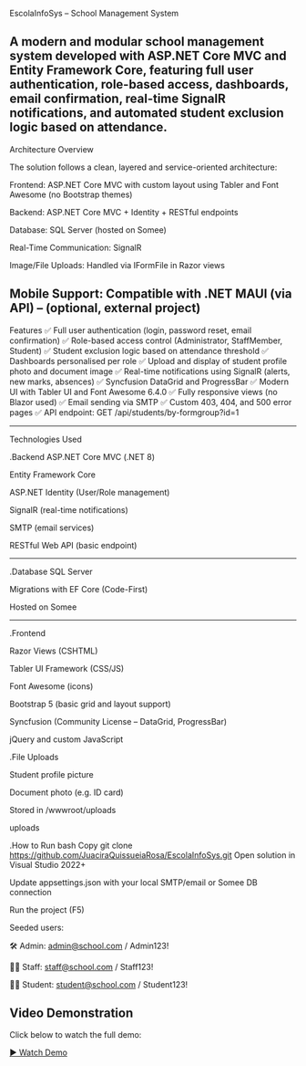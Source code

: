EscolaInfoSys – School Management System

A modern and modular school management system developed with ASP.NET Core MVC and Entity Framework Core, featuring full user authentication, role-based access, dashboards, email confirmation, real-time SignalR notifications, and automated student exclusion logic based on attendance.
---

Architecture Overview

The solution follows a clean, layered and service-oriented architecture:

Frontend: ASP.NET Core MVC with custom layout using Tabler and Font Awesome (no Bootstrap themes)

Backend: ASP.NET Core MVC + Identity + RESTful endpoints

Database: SQL Server (hosted on Somee)

Real-Time Communication: SignalR

Image/File Uploads: Handled via IFormFile in Razor views

Mobile Support: Compatible with .NET MAUI (via API) – (optional, external project)
---

Features
✅ Full user authentication (login, password reset, email confirmation)
✅ Role-based access control (Administrator, StaffMember, Student)
✅ Student exclusion logic based on attendance threshold
✅ Dashboards personalised per role
✅ Upload and display of student profile photo and document image
✅ Real-time notifications using SignalR (alerts, new marks, absences)
✅ Syncfusion DataGrid and ProgressBar
✅ Modern UI with Tabler UI and Font Awesome 6.4.0
✅ Fully responsive views (no Blazor used)
✅ Email sending via SMTP
✅ Custom 403, 404, and 500 error pages
✅ API endpoint:
GET /api/students/by-formgroup?id=1

---

Technologies Used

.Backend
ASP.NET Core MVC (.NET 8)

Entity Framework Core

ASP.NET Identity (User/Role management)

SignalR (real-time notifications)

SMTP (email services)

RESTful Web API (basic endpoint)

---
.Database
SQL Server

Migrations with EF Core (Code-First)

Hosted on Somee

----
.Frontend

Razor Views (CSHTML)

Tabler UI Framework (CSS/JS)

Font Awesome (icons)

Bootstrap 5 (basic grid and layout support)

Syncfusion (Community License – DataGrid, ProgressBar)

jQuery and custom JavaScript

.File Uploads

Student profile picture

Document photo (e.g. ID card)

Stored in /wwwroot/uploads

uploads

.How to Run
bash
Copy
git clone https://github.com/JuaciraQuissueiaRosa/EscolaInfoSys.git
Open solution in Visual Studio 2022+

Update appsettings.json with your local SMTP/email or Somee DB connection

Run the project (F5)

Seeded users:

🛠️ Admin: admin@school.com / Admin123!

👨‍🏫 Staff: staff@school.com / Staff123!

👩‍🎓 Student: student@school.com / Student123!



##  Video Demonstration

Click below to watch the full demo:

[▶️ Watch Demo](https://drive.google.com/file/d/SEU-LINK-DO-VIDEO/view?usp=sharing)

